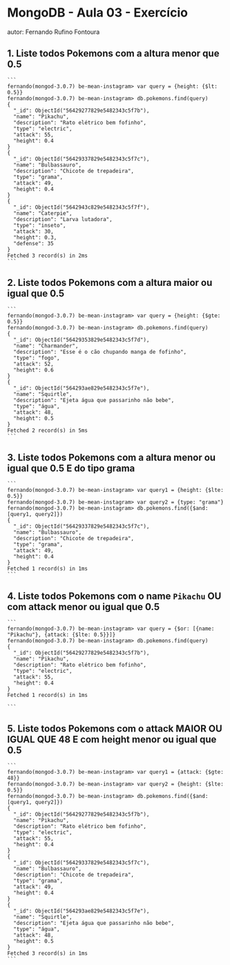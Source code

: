 # MongoDB - Aula 03 - Exercício
autor: Fernando Rufino Fontoura

## 1. Liste todos Pokemons com a altura menor que 0.5

    ```
	fernando(mongod-3.0.7) be-mean-instagram> var query = {height: {$lt: 0.5}}
	fernando(mongod-3.0.7) be-mean-instagram> db.pokemons.find(query)
	{
	  "_id": ObjectId("56429277829e5482343c5f7b"),
	  "name": "Pikachu",
	  "description": "Rato elétrico bem fofinho",
	  "type": "electric",
	  "attack": 55,
	  "height": 0.4
	}
	{
	  "_id": ObjectId("56429337829e5482343c5f7c"),
	  "name": "Bulbassauro",
	  "description": "Chicote de trepadeira",
	  "type": "grama",
	  "attack": 49,
	  "height": 0.4
	}
	{
	  "_id": ObjectId("5642943c829e5482343c5f7f"),
	  "name": "Caterpie",
	  "description": "Larva lutadora",
	  "type": "inseto",
	  "attack": 30,
	  "height": 0.3,
	  "defense": 35
	}
	Fetched 3 record(s) in 2ms
    ```

## 2. Liste todos Pokemons com a altura maior ou igual que 0.5

    ```
    fernando(mongod-3.0.7) be-mean-instagram> var query = {height: {$gte: 0.5}}
	fernando(mongod-3.0.7) be-mean-instagram> db.pokemons.find(query)
	{
	  "_id": ObjectId("56429353829e5482343c5f7d"),
	  "name": "Charmander",
	  "description": "Esse é o cão chupando manga de fofinho",
	  "type": "fogo",
	  "attack": 52,
	  "height": 0.6
	}
	{
	  "_id": ObjectId("564293ae829e5482343c5f7e"),
	  "name": "Squirtle",
	  "description": "Ejeta água que passarinho não bebe",
	  "type": "água",
	  "attack": 48,
	  "height": 0.5
	}
	Fetched 2 record(s) in 5ms
    ```

## 3. Liste todos Pokemons com a altura menor ou igual que 0.5 E do tipo grama

    ```
	fernando(mongod-3.0.7) be-mean-instagram> var query1 = {height: {$lte: 0.5}}
	fernando(mongod-3.0.7) be-mean-instagram> var query2 = {type: "grama"}
	fernando(mongod-3.0.7) be-mean-instagram> db.pokemons.find({$and:[query1, query2]})
	{
	  "_id": ObjectId("56429337829e5482343c5f7c"),
	  "name": "Bulbassauro",
	  "description": "Chicote de trepadeira",
	  "type": "grama",
	  "attack": 49,
	  "height": 0.4
	}
	Fetched 1 record(s) in 1ms
    ```

## 4. Liste todos Pokemons com o name `Pikachu` OU com attack menor ou igual que 0.5

    ```
	fernando(mongod-3.0.7) be-mean-instagram> var query = {$or: [{name: "Pikachu"}, {attack: {$lte: 0.5}}]}
	fernando(mongod-3.0.7) be-mean-instagram> db.pokemons.find(query)
	{
	  "_id": ObjectId("56429277829e5482343c5f7b"),
	  "name": "Pikachu",
	  "description": "Rato elétrico bem fofinho",
	  "type": "electric",
	  "attack": 55,
	  "height": 0.4
	}
	Fetched 1 record(s) in 1ms

    ```

## 5. Liste todos Pokemons com o attack MAIOR OU IGUAL QUE 48 E com  height menor ou igual que 0.5

    ```
	fernando(mongod-3.0.7) be-mean-instagram> var query1 = {attack: {$gte: 48}}
	fernando(mongod-3.0.7) be-mean-instagram> var query2 = {height: {$lte: 0.5}}
	fernando(mongod-3.0.7) be-mean-instagram> db.pokemons.find({$and:[query1, query2]})
	{
	  "_id": ObjectId("56429277829e5482343c5f7b"),
	  "name": "Pikachu",
	  "description": "Rato elétrico bem fofinho",
	  "type": "electric",
	  "attack": 55,
	  "height": 0.4
	}
	{
	  "_id": ObjectId("56429337829e5482343c5f7c"),
	  "name": "Bulbassauro",
	  "description": "Chicote de trepadeira",
	  "type": "grama",
	  "attack": 49,
	  "height": 0.4
	}
	{
	  "_id": ObjectId("564293ae829e5482343c5f7e"),
	  "name": "Squirtle",
	  "description": "Ejeta água que passarinho não bebe",
	  "type": "água",
	  "attack": 48,
	  "height": 0.5
	}
	Fetched 3 record(s) in 1ms
    ```

